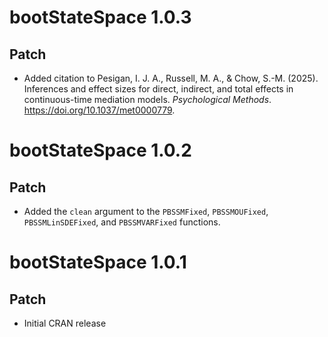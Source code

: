 # bootStateSpace 1.0.3

## Patch

* Added citation to Pesigan, I. J. A., Russell, M. A., & Chow, S.-M. (2025). Inferences and effect sizes for direct, indirect, and total effects in continuous-time mediation models. *Psychological Methods*. https://doi.org/10.1037/met0000779.

# bootStateSpace 1.0.2

## Patch

* Added the `clean` argument to the `PBSSMFixed`, `PBSSMOUFixed`, `PBSSMLinSDEFixed`, and `PBSSMVARFixed` functions.

# bootStateSpace 1.0.1

## Patch

* Initial CRAN release

